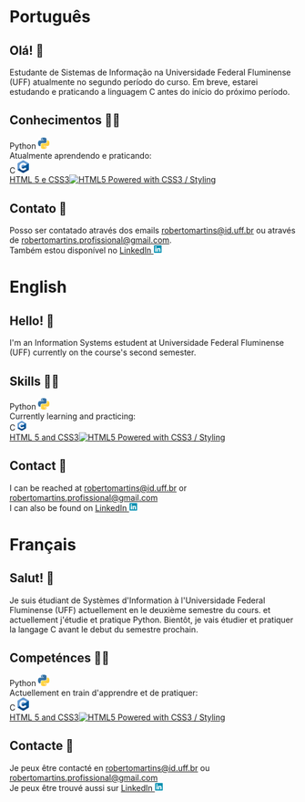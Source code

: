 # Português 

## Olá! 👋
Estudante de Sistemas de Informação na Universidade Federal Fluminense (UFF) atualmente no segundo período do curso. Em breve, estarei estudando e praticando a linguagem C antes do início do próximo período.

## Conhecimentos 👨‍💻
Python <img src="https://github.com/Roberto-deP-Martins/Roberto-deP-Martins/blob/main/Imagens/logo_python.png" width="20px" alt="Logo do Python"> <br/>
Atualmente aprendendo e praticando: <br/>
C <img src="https://github.com/Roberto-deP-Martins/Roberto-deP-Martins/blob/main/Imagens/C_Logo.png" width="20px" alt="Logo do C"><br/>
<a href="http://www.w3.org/html/logo/">HTML 5 e CSS3<img src="https://www.w3.org/html/logo/badge/html5-badge-h-css3.png" width="89" height="20" alt="HTML5 Powered with CSS3 / Styling" title="HTML5 Powered with CSS3 / Styling"></a>


## Contato 📩
Posso ser contatado através dos emails robertomartins@id.uff.br ou através de robertomartins.profissional@gmail.com.<br/>
Também estou disponível no <a href="https://www.linkedin.com/in/roberto-martins-a0914022a/">LinkedIn&nbsp;<img src="https://github.com/Roberto-deP-Martins/Roberto-deP-Martins/blob/main/Imagens/linkedin-brands.png" width="15px"></a>

# English

## Hello! 👋
I'm an Information Systems estudent at Universidade Federal Fluminense (UFF) currently on the course's second semester.

## Skills 👨‍💻
Python <img src="https://github.com/Roberto-deP-Martins/Roberto-deP-Martins/blob/main/Imagens/logo_python.png" width="20px" alt="Python logo"><br/>
Currently learning and practicing:<br/>
C <img src="https://github.com/Roberto-deP-Martins/Roberto-deP-Martins/blob/main/Imagens/C_Logo.png" width="15px" alt="C logo"><br/>
<a href="http://www.w3.org/html/logo/">HTML 5 and CSS3<img src="https://www.w3.org/html/logo/badge/html5-badge-h-css3.png" width="89" height="20" alt="HTML5 Powered with CSS3 / Styling" title="HTML5 Powered with CSS3 / Styling"></a>

## Contact 📩
I can be reached at robertomartins@id.uff.br or robertomartins.profissional@gmail.com<br/>
I can also be found on <a href="https://www.linkedin.com/in/roberto-martins-a0914022a/">LinkedIn&nbsp;<img src="https://github.com/Roberto-deP-Martins/Roberto-deP-Martins/blob/main/Imagens/linkedin-brands.png" width="15px"></a>

# Français

## Salut! 👋
Je suis étudiant de Systèmes d'Information à l'Universidade Federal Fluminense (UFF) actuellement en le deuxième semestre du cours. et actuellement j'étudie et pratique Python. Bientôt, je vais étudier et pratiquer la langage C avant le debut du semestre prochain.

## Competénces 👨‍💻
Python <img src="https://github.com/Roberto-deP-Martins/Roberto-deP-Martins/blob/main/Imagens/logo_python.png" width="20px" alt="Logo du Python"><br/>
Actuellement en train d'apprendre et de pratiquer:<br/>
C <img src="https://github.com/Roberto-deP-Martins/Roberto-deP-Martins/blob/main/Imagens/C_Logo.png" width="20px" alt="Logo du C"><br/>
<a href="http://www.w3.org/html/logo/">HTML 5 and CSS3<img src="https://www.w3.org/html/logo/badge/html5-badge-h-css3.png" width="89" height="20" alt="HTML5 Powered with CSS3 / Styling" title="HTML5 Powered with CSS3 / Styling"></a>

## Contacte 📩
Je peux être contacté en robertomartins@id.uff.br ou robertomartins.profissional@gmail.com<br/>
Je peux être trouvé aussi sur <a href="https://www.linkedin.com/in/roberto-martins-a0914022a/">LinkedIn&nbsp;<img src="https://github.com/Roberto-deP-Martins/Roberto-deP-Martins/blob/main/Imagens/linkedin-brands.png" width="15px"></a>
